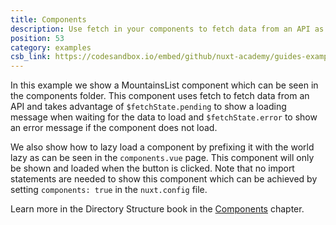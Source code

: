 ```yaml
---
title: Components
description: Use fetch in your components to fetch data from an API as well as auto importing and lazy loading components
position: 53
category: examples
csb_link: https://codesandbox.io/embed/github/nuxt-academy/guides-examples/tree/master/04_directory_structure/03_components
---
```


In this example we show a MountainsList component which can be seen in the components folder. This component uses fetch to fetch data from an API and takes advantage of `$fetchState.pending` to show a loading message when waiting for the data to load and `$fetchState.error` to show an error message if the component does not load.

We also show how to lazy load a component by prefixing it with the world lazy as can be seen in the `components.vue` page. This component will only be shown and loaded when the button is clicked. Note that no import statements are needed to show this component which can be achieved by setting `components: true` in the `nuxt.config` file.

<base-alert type="next">

Learn more in the Directory Structure book in the [Components](/guides/directory-structure/components) chapter.

</base-alert>

<code-sandbox :src="csb_link"></code-sandbox>
